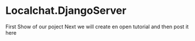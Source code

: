 Localchat.DjangoServer
======================
First Show of our poject
Next we will create en open tutorial and then post it here
